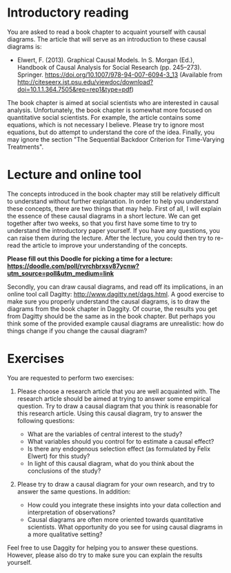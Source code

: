 # Introductory reading

You are asked to read a book chapter to acquaint yourself with causal diagrams. The article that will serve as an introduction to these causal diagrams is:

- Elwert, F. (2013). Graphical Causal Models. In S. Morgan (Ed.), Handbook of Causal Analysis for Social Research (pp. 245–273). Springer. https://doi.org/10.1007/978-94-007-6094-3_13 (Available from http://citeseerx.ist.psu.edu/viewdoc/download?doi=10.1.1.364.7505&rep=rep1&type=pdf)

The book chapter is aimed at social scientists who are interested in causal analysis. Unfortunately, the book chapter is somewhat more focused on quantitative social scientists. For example, the article contains some equations, which is not necessary I believe. Please try to ignore most equations, but do attempt to understand the core of the idea. Finally, you may ignore the section "The Sequential Backdoor Criterion for Time-Varying Treatments".

# Lecture and online tool

The concepts introduced in the book chapter may still be relatively difficult to understand without further explanation. In order to help you understand these concepts, there are two things that may help. First of all, I will explain the essence of these causal diagrams in a short lecture. We can get together after two weeks, so that you first have some time to try to understand the introductory paper yourself. If you have any questions, you can raise them during the lecture. After the lecture, you could then try to re-read the article to improve your understanding of the concepts.

   **Please fill out this Doodle for picking a time for a lecture: https://doodle.com/poll/rvrchbrxsv87ycnw?utm_source=poll&utm_medium=link**

Secondly, you can draw causal diagrams, and read off its implications, in an online tool call Dagitty: http://www.dagitty.net/dags.html. A good exercise to make sure you properly understand the causal diagrams, is to draw the diagrams from the book chapter in Daggity. Of course, the results you get from Dagitty should be the same as in the book chapter. But perhaps you think some of the provided example causal diagrams are unrealistic: how do things change if you change the causal diagram?

# Exercises

You are requested to perform two exercises:

1. Please choose a research article that you are well acquainted with. The research article should be aimed at trying to answer some empirical question. Try to draw a causal diagram that you think is reasonable for this research article. Using this causal diagram, try to answer the following questions:
    - What are the variables of central interest to the study?
    - What variables should you control for to estimate a causal effect?
    - Is there any endogenous selection effect (as formulated by Felix Elwert) for this study?
    - In light of this causal diagram, what do you think about the conclusions of the study?

2. Please try to draw a causal diagram for your own research, and try to answer the same questions. In addition:
    - How could you integrate these insights into your data collection and interpretation of observations?
    - Causal diagrams are often more oriented towards quantitative scientists. What opportunity do you see for using causal diagrams in a more qualitative setting?

Feel free to use Daggity for helping you to answer these questions. However, please also do try to make sure you can explain the results yourself.